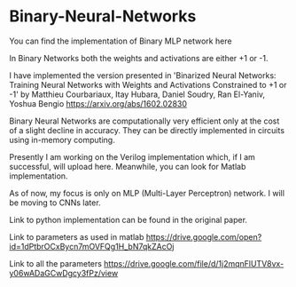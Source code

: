 # Binary-Neural-Networks

You can find the implementation of Binary MLP network here

In Binary Networks both the weights and activations are either +1 or -1.

I have implemented the version presented in 'Binarized Neural Networks: Training Neural Networks with Weights and Activations Constrained to +1 or -1' by Matthieu Courbariaux, Itay Hubara, Daniel Soudry, Ran El-Yaniv, Yoshua Bengio https://arxiv.org/abs/1602.02830

Binary Neural Networks are computationally very efficient only at the cost of a slight decline in accuracy. They can be directly implemented in circuits using in-memory computing. 

Presently I am working on the Verilog implementation which, if I am successful, will upload here. Meanwhile, you can look for Matlab implementation. 

As of now, my focus is only on MLP (Multi-Layer Perceptron) network. I will be moving to CNNs later.

Link to python implementation can be found in the original paper.

Link to parameters as used in matlab https://drive.google.com/open?id=1dPtbrOCxBycn7mOVFQg1H_bN7qkZAcOj

Link to all the parameters https://drive.google.com/file/d/1j2mqnFlUTV8vx-y06wADaGCwDgcy3fPz/view
